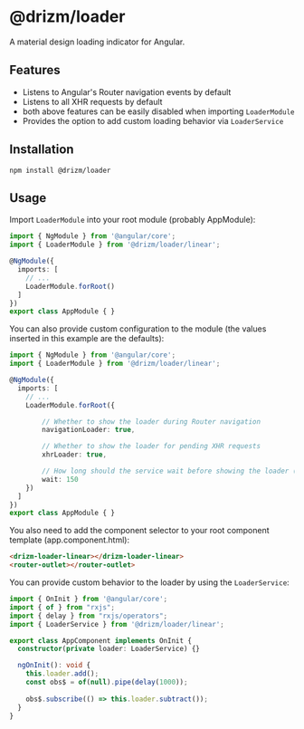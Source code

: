 # @drizm/loader

A material design loading indicator for Angular.

## Features
- Listens to Angular's Router navigation events by default
- Listens to all XHR requests by default
- both above features can be easily disabled when importing `LoaderModule`
- Provides the option to add custom loading behavior via `LoaderService`

## Installation
```shell
npm install @drizm/loader
```

## Usage
Import `LoaderModule` into your root module (probably AppModule):
```typescript
import { NgModule } from '@angular/core';
import { LoaderModule } from '@drizm/loader/linear';

@NgModule({
  imports: [
    // ...
    LoaderModule.forRoot()
  ]
})
export class AppModule { }
```

You can also provide custom configuration to the module (the values inserted in this example are the defaults):
```typescript
import { NgModule } from '@angular/core';
import { LoaderModule } from '@drizm/loader/linear';

@NgModule({
  imports: [
    // ...
    LoaderModule.forRoot({

        // Whether to show the loader during Router navigation
        navigationLoader: true,

        // Whether to show the loader for pending XHR requests
        xhrLoader: true,

        // How long should the service wait before showing the loader (in ms)
        wait: 150
    })
  ]
})
export class AppModule { }
```

You also need to add the component selector to your root component template (app.component.html):
```html
<drizm-loader-linear></drizm-loader-linear>
<router-outlet></router-outlet>
```

You can provide custom behavior to the loader by using the `LoaderService`:
```typescript
import { OnInit } from '@angular/core';
import { of } from "rxjs";
import { delay } from "rxjs/operators";
import { LoaderService } from '@drizm/loader/linear';

export class AppComponent implements OnInit {
  constructor(private loader: LoaderService) {}

  ngOnInit(): void {
    this.loader.add();
    const obs$ = of(null).pipe(delay(1000));
    
    obs$.subscribe(() => this.loader.subtract());
  }
}
```
